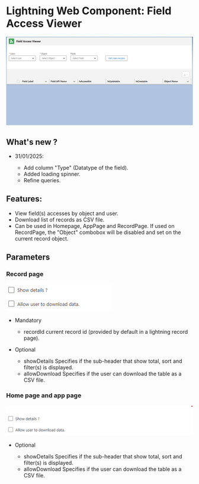 # Lightning Web Component: Field Access Viewer

<img src="docs/animation.gif" alt=""/>

## What's new ?

- 31/01/2025:

  - Add column "Type" (Datatype of the field).
  - Added loading spinner.
  - Refine queries.

## Features:

- View field(s) accesses by object and user.
- Download list of records as CSV file.
- Can be used in Homepage, AppPage and RecordPage. If used on RecordPage, the "Object" combobox will be disabled and set on the current record object.

## Parameters

### Record page

<img src="docs/recordPageProperty.png" alt=""/>

- Mandatory

  - recordId current record id (provided by default in a lightning record page).

- Optional

  - showDetails Specifies if the sub-header that show total, sort and filter(s) is displayed.
  - allowDownload Specifies if the user can download the table as a CSV file.

### Home page and app page

<img src="docs/homePageProperty.png" alt=""/>

- Optional

  - showDetails Specifies if the sub-header that show total, sort and filter(s) is displayed.
  - allowDownload Specifies if the user can download the table as a CSV file.
